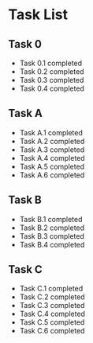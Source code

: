 # Task List

## Task 0
* Task 0.1 completed
* Task 0.2 completed
* Task 0.3 completed
* Task 0.4 completed
  
## Task A
* Task A.1 completed
* Task A.2 completed
* Task A.3 completed
* Task A.4 completed
* Task A.5 completed
* Task A.6 completed

## Task B
* Task B.1 completed
* Task B.2 completed
* Task B.3 completed
* Task B.4 completed

## Task C
* Task C.1 completed
* Task C.2 completed
* Task C.3 completed
* Task C.4 completed
* Task C.5 completed
* Task C.6 completed
